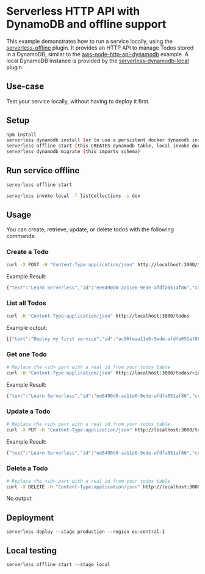 <!--
title: 'AWS Serverless HTTP API with DynamoDB and offline support example in NodeJS'
description: 'This example demonstrates how to run a service locally, using the ''serverless-offline'' plugin. It provides an HTTP API to manage Todos stored in DynamoDB.'
layout: Doc
framework: v1
platform: AWS
language: nodeJS
authorLink: 'https://github.com/adambrgmn'
authorName: 'Adam Bergman'
authorAvatar: 'https://avatars1.githubusercontent.com/u/13746650?v=4&s=140'
-->
# Serverless HTTP API with DynamoDB and offline support

This example demonstrates how to run a service locally, using the
[serverless-offline](https://github.com/dherault/serverless-offline) plugin. It
provides an HTTP API to manage Todos stored in a DynamoDB, similar to the
[aws-node-http-api-dynamodb](https://github.com/serverless/examples/tree/master/aws-node-http-api-dynamodb)
example. A local DynamoDB instance is provided by the
[serverless-dynamodb-local](https://github.com/99xt/serverless-dynamodb-local)
plugin.

## Use-case

Test your service locally, without having to deploy it first.

## Setup

```bash
npm install
serverless dynamodb install (or to use a persistent docker dynamodb instead, open a new terminal: cd ./dynamodb && docker-compose up -d)
serverless offline start (this CREATES dynamodb table, local invoke does not create/update dynamodb table)
serverless dynamodb migrate (this imports schema)
```

## Run service offline

```bash
serverless offline start

serverless invoke local -f listCollections -s dev
```

## Usage

You can create, retrieve, update, or delete todos with the following commands:

### Create a Todo

```bash
curl -X POST -H "Content-Type:application/json" http://localhost:3000/todos --data '{ "text": "Learn Serverless" }'
```

Example Result:
```bash
{"text":"Learn Serverless","id":"ee6490d0-aa11e6-9ede-afdfa051af86","createdAt":1479138570824,"checked":false,"updatedAt":1479138570824}%
```

### List all Todos

```bash
curl -H "Content-Type:application/json" http://localhost:3000/todos
```

Example output:
```bash
[{"text":"Deploy my first service","id":"ac90feaa11e6-9ede-afdfa051af86","checked":true,"updatedAt":1479139961304},{"text":"Learn Serverless","id":"206793aa11e6-9ede-afdfa051af86","createdAt":1479139943241,"checked":false,"updatedAt":1479139943241}]%
```

### Get one Todo

```bash
# Replace the <id> part with a real id from your todos table
curl -H "Content-Type:application/json" http://localhost:3000/todos/<id>
```

Example Result:
```bash
{"text":"Learn Serverless","id":"ee6490d0-aa11e6-9ede-afdfa051af86","createdAt":1479138570824,"checked":false,"updatedAt":1479138570824}%
```

### Update a Todo

```bash
# Replace the <id> part with a real id from your todos table
curl -X PUT -H "Content-Type:application/json" http://localhost:3000/todos/<id> --data '{ "text": "Learn Serverless", "checked": true }'
```

Example Result:
```bash
{"text":"Learn Serverless","id":"ee6490d0-aa11e6-9ede-afdfa051af86","createdAt":1479138570824,"checked":true,"updatedAt":1479138570824}%
```

### Delete a Todo

```bash
# Replace the <id> part with a real id from your todos table
curl -X DELETE -H "Content-Type:application/json" http://localhost:3000/todos/<id>
```

No output


## Deployment

```
serverless deploy --stage production --region eu-central-1
```


## Local testing

```
serverless offline start --stage local
```
